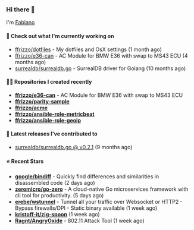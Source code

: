 ### Hi there 👋

I'm [Fabiano](https://ffrizzo.com)

#### 👷 Check out what I'm currently working on


- [ffrizzo/dotfiles](https://github.com/ffrizzo/dotfiles) - My dotfiles and OsX settings (1 month ago)
- [ffrizzo/e36-can](https://github.com/ffrizzo/e36-can) - AC Module for BMW E36 with swap to MS43 ECU (4 months ago)
- [surrealdb/surrealdb.go](https://github.com/surrealdb/surrealdb.go) - SurrealDB driver for Golang (10 months ago)

#### 👨‍💻 Repositories I created recently
- **[ffrizzo/e36-can](https://github.com/ffrizzo/e36-can)** - AC Module for BMW E36 with swap to MS43 ECU
- **[ffrizzo/parity-sample](https://github.com/ffrizzo/parity-sample)**
- **[ffrizzo/acme](https://github.com/ffrizzo/acme)**
- **[ffrizzo/ansible-role-metricbeat](https://github.com/ffrizzo/ansible-role-metricbeat)**
- **[ffrizzo/ansible-role-geoip](https://github.com/ffrizzo/ansible-role-geoip)**

#### 🚀 Latest releases I've contributed to


- [surrealdb/surrealdb.go @ v0.2.1](https://github.com/surrealdb/surrealdb.go/releases/tag/v0.2.1) (9 months ago)

#### ⭐ Recent Stars


- **[google/bindiff](https://github.com/google/bindiff)** - Quickly find differences and similarities in disassembled code (2 days ago)
- **[zeromicro/go-zero](https://github.com/zeromicro/go-zero)** - A cloud-native Go microservices framework with cli tool for productivity. (5 days ago)
- **[erebe/wstunnel](https://github.com/erebe/wstunnel)** - Tunnel all your traffic over Websocket or HTTP2 - Bypass firewalls/DPI - Static binary available  (1 week ago)
- **[kristoff-it/zig-spoon](https://github.com/kristoff-it/zig-spoon)** (1 week ago)
- **[Ragnt/AngryOxide](https://github.com/Ragnt/AngryOxide)** - 802.11 Attack Tool (1 week ago)
